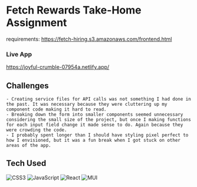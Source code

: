 # Fetch Rewards Take-Home Assignment
requirements: https://fetch-hiring.s3.amazonaws.com/frontend.html

### Live App
https://joyful-crumble-07954a.netlify.app/

## Challenges
    - Creating service files for API calls was not something I had done in the past. It was necessary because they were cluttering up my component code making it hard to read.
    - Breaking down the form into smaller components seemed unnecessary considering the small size of the project, but once I making functions for each input field change it made sense to do. Again because they were crowding the code.
    - I probably spent longer than I should have styling pixel perfect to how I envisioned, but it was a fun break when I got stuck on other areas of the app.

## Tech Used
![CSS3](https://img.shields.io/badge/css3-%231572B6.svg?style=for-the-badge&logo=css3&logoColor=white)
![JavaScript](https://img.shields.io/badge/javascript-%23323330.svg?style=for-the-badge&logo=javascript&logoColor=%23F7DF1E)
![React](https://img.shields.io/badge/react-%2320232a.svg?style=for-the-badge&logo=react&logoColor=%2361DAFB)
![MUI](https://img.shields.io/badge/MUI-%230081CB.svg?style=for-the-badge&logo=mui&logoColor=white)